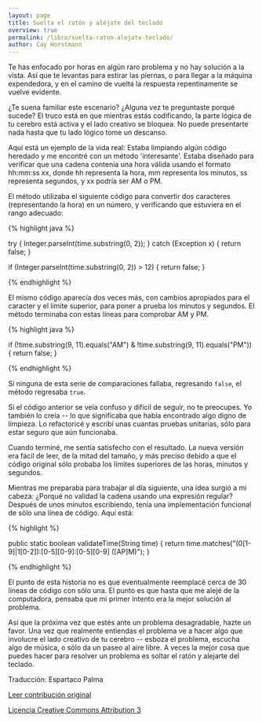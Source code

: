 ```yaml
---
layout: page
title: Suelta el ratón y aléjate del teclado
overview: true
permalink: /libro/suelta-raton-alejate-teclado/
author: Cay Horstmann
---
```


Te has enfocado por horas en algún raro problema y no hay solución a la vista. Así que te levantas para estirar las piernas, o para llegar a la máquina expendedora, y en el camino de vuelta la respuesta repentinamente se vuelve evidente.

¿Te suena familiar este escenario? ¿Alguna vez te preguntaste porqué sucede? El truco está en que mientras estás codificando, la parte lógica de tu cerebro está activa y el lado creativo se bloquea. No puede presentarte nada hasta que tu lado lógico tome un descanso.

Aquí está un ejemplo de la vida real: Estaba limpiando algún código heredado y me encontré con un método 'interesante'. Estaba diseñado para verificar que una cadena contenía una hora válida usando el formato hh:mm:ss xx, donde hh representa la hora, mm representa los minutos, ss representa segundos, y xx podría ser AM o PM.

El método utilizaba el siguiente código para convertir dos caracteres (representando la hora) en un número, y verificando que estuviera en el rango adecuado:

{% highlight java %}

try {
    Integer.parseInt(time.substring(0, 2));
} catch (Exception x) {
    return false;
}

if (Integer.parseInt(time.substring(0, 2)) > 12) {
    return false;
}

{% endhighlight %}

El mismo código aparecía dos veces más, con cambios apropiados para el caracter y el límite superior, para poner a prueba los minutos y segundos. El método terminaba con estas líneas para comprobar AM y PM.

{% highlight java %}

if (!time.substring(9, 11).equals("AM") &
    !time.substring(9, 11).equals("PM")) {
    return false;
}

{% endhighlight %}

Si ninguna de esta serie de comparaciones fallaba, regresando `false`, el método regresaba `true`.

Si el código anterior se veía confuso y difícil de seguir, no te preocupes. Yo también lo creía -- lo que significaba que había encontrado algo digno de limpieza. Lo refactoricé y escribí unas cuantas pruebas unitarias, sólo para estar seguro que aún funcionaba.

Cuando terminé, me sentía satisfecho con el resultado. La nueva versión era fácil de leer, de la mitad del tamaño, y más preciso debido a que el código original sólo probaba los límites superiores de las horas, minutos y segundos.

Mientras me preparaba para trabajar al día siguiente, una idea surgió a mi cabeza: ¿Porqué no validad la cadena usando una expresión regular? Después de unos minutos escribiendo, tenía una implementación funcional de sólo una línea de código. Aquí está:

{% highlight %}

public static boolean validateTime(String time) {
    return time.matches("(0[1-9]|1[0-2]):[0-5][0-9]:[0-5][0-9] ([AP]M)");
}

{% endhighlight %}

El punto de esta historia no es que eventualmente reemplacé cerca de 30 líneas de código con sólo una. El punto es que hasta que me alejé de la computadora, pensaba que mi primer intento era la mejor solución al problema.

Así que la próxima vez que estés ante un problema desagradable, hazte un favor. Una vez que realmente entiendas el problema ve a hacer algo que involucre el lado creativo de tu cerebro -- esboza el problema, escucha algo de música, o sólo da un paseo al aire libre. A veces la mejor cosa que puedes hacer para resolver un problema es soltar el ratón y alejarte del teclado.


Traducción: Espartaco Palma

[Leer contribución original](http://programmer.97things.oreilly.com/wiki/index.php/Put_the_Mouse_Down_and_Step_Away_from_the_Keyboard)

[Licencia Creative Commons Attribution 3](http://creativecommons.org/licenses/by/3.0/us/deed.es)